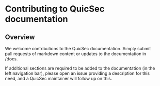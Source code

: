 # Contributing to QuicSec documentation

## Overview

We welcome contributions to the QuicSec documentation. Simply submit pull requests of markdown content or updates to the documentation in /docs. 

If additional sections are required to be added to the documentation (in the left navigation bar), please open an issue providing a description for this need, and a QuicSec maintainer will follow up on this.

